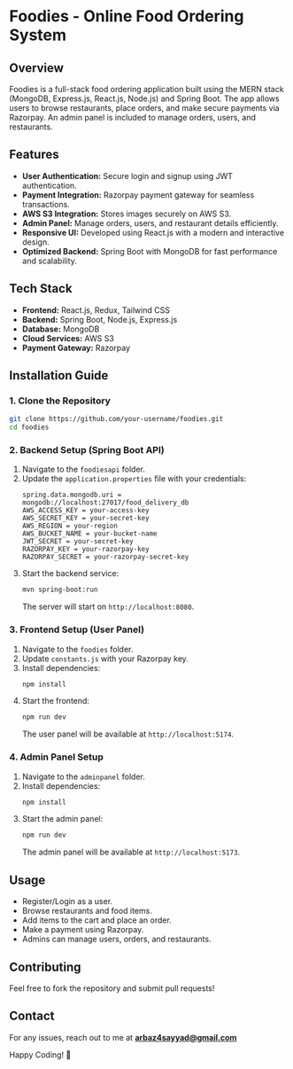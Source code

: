 # Foodies - Online Food Ordering System

## Overview
Foodies is a full-stack food ordering application built using the MERN stack (MongoDB, Express.js, React.js, Node.js) and Spring Boot. The app allows users to browse restaurants, place orders, and make secure payments via Razorpay. An admin panel is included to manage orders, users, and restaurants.

## Features
- **User Authentication:** Secure login and signup using JWT authentication.
- **Payment Integration:** Razorpay payment gateway for seamless transactions.
- **AWS S3 Integration:** Stores images securely on AWS S3.
- **Admin Panel:** Manage orders, users, and restaurant details efficiently.
- **Responsive UI:** Developed using React.js with a modern and interactive design.
- **Optimized Backend:** Spring Boot with MongoDB for fast performance and scalability.

## Tech Stack
- **Frontend:** React.js, Redux, Tailwind CSS
- **Backend:** Spring Boot, Node.js, Express.js
- **Database:** MongoDB
- **Cloud Services:** AWS S3
- **Payment Gateway:** Razorpay

## Installation Guide
### 1. Clone the Repository
```sh
git clone https://github.com/your-username/foodies.git
cd foodies
```

### 2. Backend Setup (Spring Boot API)
1. Navigate to the `foodiesapi` folder.
2. Update the `application.properties` file with your credentials:
   ```properties
   spring.data.mongodb.uri = mongodb://localhost:27017/food_delivery_db
   AWS_ACCESS_KEY = your-access-key
   AWS_SECRET_KEY = your-secret-key
   AWS_REGION = your-region
   AWS_BUCKET_NAME = your-bucket-name
   JWT_SECRET = your-secret-key
   RAZORPAY_KEY = your-razorpay-key
   RAZORPAY_SECRET = your-razorpay-secret-key
   ```
3. Start the backend service:
   ```sh
   mvn spring-boot:run
   ```
   The server will start on `http://localhost:8080`.

### 3. Frontend Setup (User Panel)
1. Navigate to the `foodies` folder.
2. Update `constants.js` with your Razorpay key.
3. Install dependencies:
   ```sh
   npm install
   ```
4. Start the frontend:
   ```sh
   npm run dev
   ```
   The user panel will be available at `http://localhost:5174`.

### 4. Admin Panel Setup
1. Navigate to the `adminpanel` folder.
2. Install dependencies:
   ```sh
   npm install
   ```
3. Start the admin panel:
   ```sh
   npm run dev
   ```
   The admin panel will be available at `http://localhost:5173`.

## Usage
- Register/Login as a user.
- Browse restaurants and food items.
- Add items to the cart and place an order.
- Make a payment using Razorpay.
- Admins can manage users, orders, and restaurants.

## Contributing
Feel free to fork the repository and submit pull requests!

## Contact
For any issues, reach out to me at **arbaz4sayyad@gmail.com**

Happy Coding! 🚀
